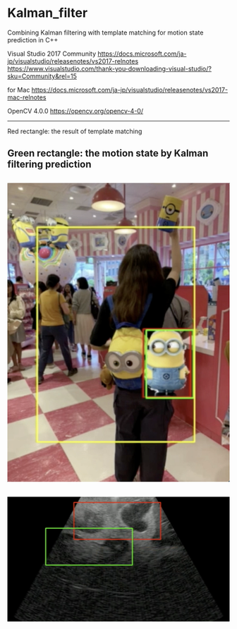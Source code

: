 # Kalman_filter

Combining Kalman filtering with template matching for motion state prediction in C++

Visual Studio 2017 Community
https://docs.microsoft.com/ja-jp/visualstudio/releasenotes/vs2017-relnotes
https://www.visualstudio.com/thank-you-downloading-visual-studio/?sku=Community&rel=15

for Mac
https://docs.microsoft.com/ja-jp/visualstudio/releasenotes/vs2017-mac-relnotes

OpenCV 4.0.0
https://opencv.org/opencv-4-0/

--------------------------------------------------------
Red rectangle: the result of template matching

Green rectangle: the motion state by Kalman filtering prediction
--------------------------------------------------------
![image](https://github.com/zhoujiayi1017/Kalman_filter/blob/main/Minion_Demo/pic1.png)
--------------------------------------------------------
![image](https://github.com/zhoujiayi1017/Kalman_filter/blob/main/Minion_Demo/pic2.png)
--------------------------------------------------------


